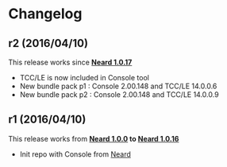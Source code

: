 # Changelog

## r2 (2016/04/10)

This release works since **[Neard 1.0.17](https://github.com/crazy-max/neard/releases/tag/v1.0.17)**

* TCC/LE is now included in Console tool
* New bundle pack p1 : Console 2.00.148 and TCC/LE 14.0.0.6
* New bundle pack p2 : Console 2.00.148 and TCC/LE 14.0.0.9

## r1 (2016/04/10)

This release works from **[Neard 1.0.0](https://github.com/crazy-max/neard/releases/tag/v1.0.0) to [Neard 1.0.16](https://github.com/crazy-max/neard/releases/tag/v1.0.16)**

* Init repo with Console from [Neard](https://github.com/crazy-max/neard)
